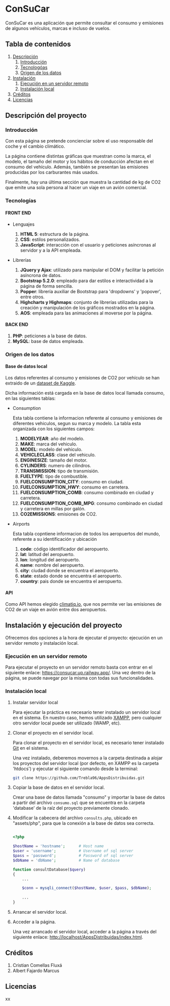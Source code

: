 # ConSuCar

ConSuCar es una aplicación que permite consultar el consumo y emisiones de algunos vehículos, marcas e incluso de vuelos.

## Tabla de contenidos

1. [Descripción](#descripción-del-proyecto)
    1. [Introducción](#introducción)
    2. [Tecnologóas](#tecnologías)
    3. [Origen de los datos](#origen-de-los-datos)
2. [Instalación](#instalación-y-ejecución-del-proyecto)
    1. [Ejecución en un servidor remoto](#ejecución-en-un-servidor-remoto)
    2. [Instalación local](#instalación-local)
3. [Créditos](#créditos)
4. [Licencias](#licencias)

## Descripción del proyecto

### Introducción

Con esta página se pretende concienciar sobre el uso responsable del coche y el cambio climático.

La página contiene distintas gráficas que muestran como la marca, el modelo, el tamaño del motor y los hábitos de conducción afectan en el consumo del vehículo. Además, también se presentan las emisiones producidas por los carburantes más usados.

Finalmente, hay una última sección que muestra la cantidad de kg de CO2 que emite una sola persona al hacer un viaje en un avión comercial.

### Tecnologías

#### FRONT END

- Lenguajes

    1. **HTML 5**: estructura de la página.
    2. **CSS**: estilos personalizados.
    3. **JavaScript**: interacción con el usuario y peticiones asíncronas al servidor y a la API empleada.

- Librerías

    1. **JQuery y Ajax**: utilizado para manipular el DOM y facilitar la petición asíncrona de datos.
    2. **Bootstrap 5.2.0**: empleado para dar estilos e interactividad a la página de forma sencilla.
    3. **Popper**: librería auxiliar de Bootstrap para 'dropdowns' y 'popover', entre otros.
    4. **Highcharts y Highmaps**: conjunto de librerías utilizadas para la creación y manipulación de los gráficos mostrados en la página.
    5. **AOS**: empleada para las animaciones al moverse por la página.

#### BACK END

1. **PHP**: peticiones a la base de datos.
2. **MySQL**: base de datos empleada.

### Origen de los datos

#### Base de datos local

Los datos referentes al consumo y emisiones de CO2 por vehículo se han extraido de un [dataset de Kaggle](https://www.kaggle.com/datasets/mohamedjafirashraf/fuel-consumption-co2).

Dicha información está cargada en la base de datos local llamada consumo, en las siguientes tablas:

- Consumption

    Esta tabla contiene la informacion referente al consumo y emisiones de diferentes vehiculos, segun su marca y modelo. La tabla esta organizada con los siguientes campos:

    1. **MODELYEAR**: año del modelo.
    2. **MAKE**: marca del vehiculo.
    3. **MODEL**: modelo del vehiculo.
    4. **VEHICLECLASS**: clase del vehiculo.
    5. **ENGINESIZE**: tamaño del motor.
    6. **CYLINDERS**: numero de cilindros.
    7. **TRANSMISSION**: tipo de transmisión.
    8. **FUELTYPE**: tipo de combustible.
    9. **FUELCONSUMPTION_CITY**: consumo en ciudad.
    10. **FUELCONSUMPTION_HWY**: consumo en carretera.
    11. **FUELCONSUMPTION_COMB**: consumo combinado en ciudad y carretera.
    12. **FUELCONSUMPTION_COMB_MPG**: consumo combinado en ciudad y carretera en millas por galón.
    13. **CO2EMISSIONS**: emisiones de CO2.

- Airports

    Esta tabla copntiene informacion de todos los aeropuertos del mundo, referente a su identificación y ubicación

    1. **code**: código identificador del aeropuerto.
    2. **lat**: latitud del aeropuerto.
    3. **lon**: longitud del aeropuerto.
    4. **name**: nombre del aeropuerto.
    5. **city**: ciudad donde se encuentra el aeropuerto.
    6. **state**: estado donde se encuentra el aeropuerto.
    7. **country**: pais donde se encuentra el aeropuerto.

#### API

Como API hemos elegido [climatiq.io](https://www.climatiq.io/docs#travel-flights), que nos permite ver las emisiones de CO2 de un viaje en avión entre dos aeropuertos.

## Instalación y ejecución del proyecto

Ofrecemos dos opciones a la hora de ejecutar el proyecto: ejecución en un servidor remoto y instalación local.

### Ejecución en un servidor remoto

Para ejecutar el proyecto en un servidor remoto basta con entrar en el siguiente enlace: <https://consucar.up.railway.app/>.
Una vez dentro de la página, se puede navegar por la misma con todas sus funcionalidades.

### Instalación local

1. Instalar servidor local
  
    Para ejecutar la práctica es necesario tener instalado un servidor local en el sistema. En nuestro caso, hemos utilizado [XAMPP](https://www.apachefriends.org/es/download.html), pero cualquier otro servidor local puede ser utilizado (WAMP, etc).

2. Clonar el proyecto en el servidor local.

    Para clonar el proyecto en el servidor local, es necesario tener instalado [Git](https://git-scm.com/downloads) en el sistema.

    Una vez instalado, deberemos movernos a la carpeta destinada a alojar los proyectos del servidor local (por defecto, en XAMPP es la carpeta 'htdocs') y ejecutar el siguiente comando desde la terminal:

    ```bash
    git clone https://github.com/Trebla96/AppsDistribuidas.git
    ```

3. Copiar la base de datos en el servidor local.

    Crear una base de datos llamada "consumo" y importar la base de datos a partir del archivo `consumo.sql` que se encuentra en la carpeta 'database' de la raíz del proyecto previamente clonado.

4. Modificar la cabecera del archivo `consults.php`, ubicado en "assets/php", para que la conexión a la base de datos sea correcta.

    ```php

    <?php

    $hostName = 'hostname';      # Host name
    $user = 'username';          # Username of sql server
    $pass = 'password';          # Password of sql server
    $dbName = 'dbName';          # Name of database

    function consultDatabase($query)
    {
        ...

        $conn = mysqli_connect($hostName, $user, $pass, $dbName);
        
        ...
    }

    ```

5. Arrancar el servidor local.

6. Acceder a la página.

    Una vez arrancado el servidor local, acceder a la página a través del siguiente enlace: <http://localhost/AppsDistribuidas/index.html>.

## Créditos

1. Cristian Comellas Fluxá
2. Albert Fajardo Marcus

## Licencias

xx
